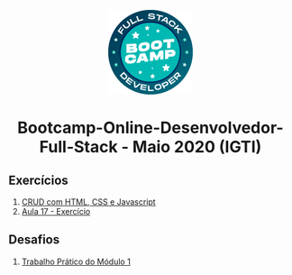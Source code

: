 <p align="center">
  <img src="/assets/bootcamp_fullstack.png">
</p>
<h1 align="center">Bootcamp-Online-Desenvolvedor-Full-Stack - Maio 2020 (IGTI)</h1>

## Exercícios
1. [CRUD com HTML, CSS  e Javascript](Aula9)
2. [Aula 17 - Exercício](Aula17)

## Desafios
1. [Trabalho Prático do Módulo 1](Desafio1)